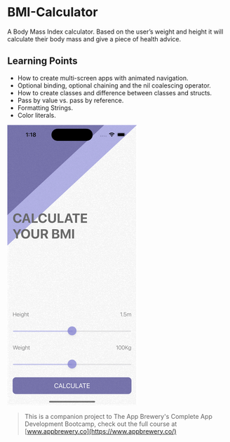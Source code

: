 # BMI-Calculator
A Body Mass Index calculator. Based on the user’s weight and height it will calculate their body mass and give a piece of health advice.

## Learning Points

* How to create multi-screen apps with animated navigation.
* Optional binding, optional chaining and the nil coalescing operator.
* How to create classes and difference between classes and structs.
* Pass by value vs. pass by reference.
* Formatting Strings.
* Color literals.

![](https://github.com/avneetsekhoncs/BMI-Calculator/blob/main/BMI%20Demo.gif)

>This is a companion project to The App Brewery's Complete App Development Bootcamp, check out the full course at [www.appbrewery.co](https://www.appbrewery.co/)
